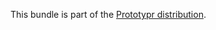 This bundle is part of the [Prototypr distribution][1].

[1]: https://github.com/hubertperron/symfony-prototypr

